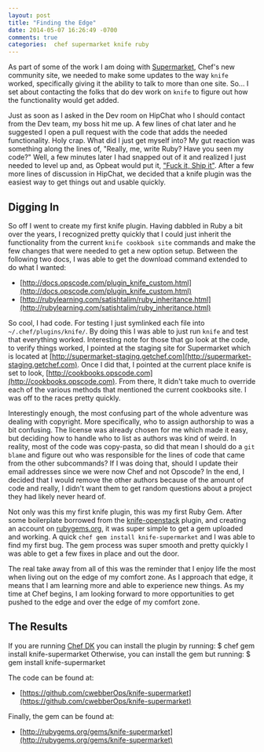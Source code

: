 ```yaml
---
layout: post
title: "Finding the Edge"
date: 2014-05-07 16:26:49 -0700
comments: true
categories:  chef supermarket knife ruby
---
```

As part of some of the work I am doing with [Supermarket](https://github.com/opscode/supermarket), Chef's new community site, we needed to make some updates to the way `knife` worked, specifically giving it the ability to talk to more than one site. So... I set about contacting the folks that do dev work on `knife` to figure out how the functionality would get added.

Just as soon as I asked in the Dev room on HipChat who I should contact from the Dev team, my boss hit me up. A few lines of chat later and he suggested I open a pull request with the code that adds the needed functionality. Holy crap. What did I just get myself into? My gut reaction was something along the lines of, "Really, me, write Ruby? Have you seen my code?" Well, a few minutes later I had snapped out of it and realized I just needed to level up and, as Opbeat would put it, ["Fuck it, Ship it"](http://blog.opbeat.com/posts/fuck-it-ship-it/). After a few more lines of discussion in HipChat, we decided that a knife plugin was the easiest way to get things out and usable quickly.

## Digging In

So off I went to create my first knife plugin. Having dabbled in Ruby a bit over the years, I recognized pretty quickly that I could just inherit the functionality from the current `knife cookbook site` commands and make the few changes that were needed to get a new option setup. Between the following two docs, I was able to get the download command extended to do what I wanted:

* [http://docs.opscode.com/plugin_knife_custom.html](http://docs.opscode.com/plugin_knife_custom.html)
* [http://rubylearning.com/satishtalim/ruby_inheritance.html](http://rubylearning.com/satishtalim/ruby_inheritance.html)

So cool, I had code. For testing I just symlinked each file into `~/.chef/plugins/knife/`. By doing this I was able to just run `knife` and test that everything worked. Interesting note for those that go look at the code, to verify things worked, I pointed at the staging site for Supermarket which is located at [http://supermarket-staging.getchef.com](http://supermarket-staging.getchef.com). Once I did that, I pointed at the current place knife is set to look, [http://cookbooks.opscode.com](http://cookbooks.opscode.com). From there, It didn't take much to override each of the various methods that mentioned the current cookbooks site. I was off to the races pretty quickly.

Interestingly enough, the most confusing part of the whole adventure was dealing with copyright. More specifically, who to assign authorship to was a bit confusing. The license was already chosen for me which made it easy, but deciding how to handle who to list as authors was kind of weird. In reality, most of the code was copy-pasta, so did that mean I should do a `git blame` and figure out who was responsible for the lines of code that came from the other subcommands? If I was doing that, should I update their email addresses since we were now Chef and not Opscode? In the end, I decided that I would remove the other authors because of the amount of code and really, I didn't want them to get random questions about a project they had likely never heard of.

Not only was this my first knife plugin, this was my first Ruby Gem. After some boilerplate borrowed from the [knife-openstack](https://github.com/opscode/knife-openstack) plugin, and creating an account on [rubygems.org](http://rubygems.org), it was super simple to get a gem uploaded and working. A quick `chef gem install knife-supermarket` and I was able to find my first bug. The gem process was super smooth and pretty quickly I was able to get a few fixes in place and out the door.

The real take away from all of this was the reminder that I enjoy life the most when living out on the edge of my comfort zone. As I approach that edge, it means that I am learning more and able to experience new things. As my time at Chef begins, I am looking forward to more opportunities to get pushed to the edge and over the edge of my comfort zone. 

## The Results
If you are running [Chef DK](http://www.getchef.com/downloads/chef-dk/) you can install the plugin by running:
    $ chef gem install knife-supermarket
Otherwise, you can install the gem but running:
    $ gem install knife-supermarket

The code can be found at:

* [https://github.com/cwebberOps/knife-supermarket](https://github.com/cwebberOps/knife-supermarket)

Finally, the gem can be found at:

* [http://rubygems.org/gems/knife-supermarket](http://rubygems.org/gems/knife-supermarket)
